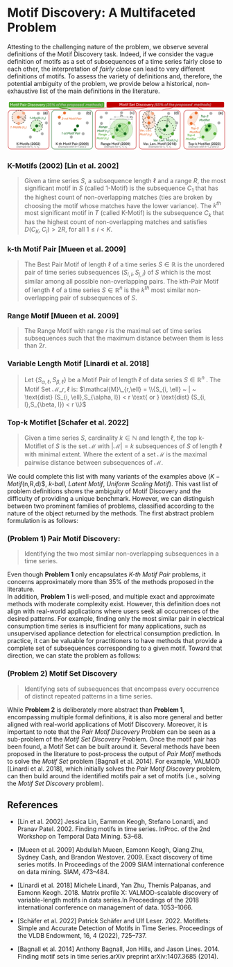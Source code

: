 # Motif Discovery: A Multifaceted Problem

Attesting to the challenging nature of the problem, we observe several definitions of the Motif Discovery task. Indeed, if we consider the vague definition of motifs as a set of subsequences of a time series fairly close to each other, the interpretation of *fairly close* can lead to very different definitions of motifs. To assess the variety of definitions and, therefore, the potential ambiguity of the problem, we provide below a historical, non-exhaustive list of the main definitions in the literature. 

![Motif Discovery problems](../../assets/ProblemDef.png "Motif Discovery problems proposed in the literature inspired by [Schafer et al. 2022]")

### K-Motifs (2002) [Lin et al. 2002]

> Given a time series $S$, a subsequence length $\ell$ and a range $R$, the most significant motif in $S$ (called 1-Motif) is the subsequence $C_1$ that has the highest count of non-overlapping matches (ties are broken by choosing the motif whose matches have the lower variance). The $k^{th}$ most significant motif in $T$ (called K-Motif) is the subsequence $C_k$ that has the highest count of non-overlapping matches and satisfies $D(C_K,C_i)>2R$, for all $1 \leq i < K$. 

### k-th Motif Pair [Mueen et al. 2009]

> The Best Pair Motif of length $\ell$ of a time series $S \in \mathbb{R}$ is the unordered pair of time series subsequences $(S_{i,l}, S_{j,l})$ of $S$ which is the most similar among all possible non-overlapping pairs. The kth-Pair Motif of length $\ell$ of a time series $S \in \mathbb{R}^n$ is the $k^{th}$ most similar non-overlapping pair of subsequences of $S$. 

### Range Motif [Mueen et al. 2009]

> The Range Motif with range $r$ is the maximal set of time series subsequences such that the maximum distance between them is less than $2r$.

### Variable Length Motif [Linardi et al. 2018]

> Let $\{S_{\alpha,\ell},S_{\beta,\ell} \}$ be a Motif Pair of length $\ell$ of data series $S \in \mathbb{R}^n$ . The Motif Set $\mathcal{M}\_{r,\ell}$ is: $\mathcal{M}\_{r,\ell} = \\{S_{i, \ell} ~ | ~ \text{dist} (S_{i, \ell},S_{\alpha, l}) < r \text{ or } \text{dist} (S_{i, l},S_{\beta, l}) < r \\}$

### Top-k Motiflet [Schafer et al. 2022]

> Given a time series $S$, cardinality $k \in \mathbb{N}$ and length $\ell$, the top k-Motiflet of $S$ is the set $\mathcal{M}$ with $|\mathcal{M}|=k$ subsequences of $S$ of length $\ell$ with minimal extent. Where the extent of a set $\mathcal{M}$ is the maximal pairwise distance between subsequences of $\mathcal{M}$.


We could complete this list with many variants of the examples above ($K-Motif$(n,R,d)$, *k-ball*, *Latent Motif*, *Uniform Scaling Motif*). This vast list of problem definitions shows the ambiguity of Motif Discovery and the difficulty of providing a unique benchmark. 
However, we can distinguish between two prominent families of problems, classified according to the nature of the object returned by the methods. The first abstract problem formulation is as follows:

### (Problem 1) Pair Motif Discovery:

> Identifying the two most similar non-overlapping subsequences in a time series.

Even though **Problem 1** only encapsulates *K-th Motif Pair* problems, it concerns approximately more than 35\% of the methods proposed in the literature.  
In addition, **Problem 1** is well-posed, and multiple exact and approximate methods with moderate complexity exist. 
However, this definition does not align with real-world applications where users seek all occurrences of the desired patterns. For example, finding only the most similar pair in electrical consumption time  series is insufficient for many applications, such as unsupervised appliance detection for electrical consumption prediction.
In practice, it can be valuable for practitioners to have methods that provide a complete set of subsequences corresponding to a given motif. Toward that direction, we can state the problem as follows:

### (Problem 2) Motif Set Discovery

> Identifying sets of subsequences that encompass every occurrence of distinct repeated patterns in a time series.

While **Problem 2** is deliberately more abstract than **Problem 1**, encompassing multiple formal definitions, it is also more general and better aligned with real-world applications of Motif Discovery. Moreover, it is important to note that the *Pair Motif Discovery* Problem can be seen as a sub-problem of the *Motif Set Discovery* Problem. Once the motif pair has been found, a Motif Set can be built around it. Several methods have been proposed in the literature to post-process the output of *Pair Motif* methods to solve the *Motif Set* problem [Bagnall et al. 2014]. For example, VALMOD [Linardi et al. 2018], which initially solves the *Pair Motif Discovery* problem, can then build around the identified motifs pair a set of motifs (i.e., solving the *Motif Set Discovery* problem).

## References 

- [Lin et al. 2002] Jessica Lin, Eammon Keogh, Stefano Lonardi, and Pranav Patel. 2002. Finding motifs in time series. InProc. of the 2nd Workshop on Temporal Data Mining. 53–68.

- [Mueen et al. 2009] Abdullah Mueen, Eamonn Keogh, Qiang Zhu, Sydney Cash, and Brandon Westover. 2009. Exact discovery of time series motifs. In Proceedings of the 2009 SIAM international conference on data mining. SIAM, 473–484.

- [Linardi et al. 2018] Michele Linardi, Yan Zhu, Themis Palpanas, and Eamonn Keogh. 2018. Matrix profile X: VALMOD-scalable discovery of variable-length motifs in data series.In Proceedings of the 2018 international conference on management of data. 1053–1066.

- [Schäfer et al. 2022] Patrick Schäfer and Ulf Leser. 2022. Motiflets: Simple and Accurate Detection of Motifs in Time Series. Proceedings of the VLDB Endowment, 16, 4 (2022), 725–737.

- [Bagnall et al. 2014] Anthony Bagnall, Jon Hills, and Jason Lines. 2014.  Finding motif sets in time series.arXiv preprint arXiv:1407.3685 (2014).

